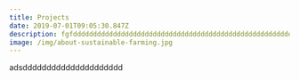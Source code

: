 ```yaml
---
title: Projects
date: 2019-07-01T09:05:30.847Z
description: fgfdddddddddddddddddddddddddddddddddddddddddddddddddddddddd
image: /img/about-sustainable-farming.jpg
---
```

adsddddddddddddddddddddd
